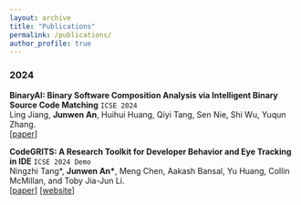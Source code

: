 ```yaml
---
layout: archive
title: "Publications"
permalink: /publications/
author_profile: true
---
```


### 2024
**BinaryAI: Binary Software Composition Analysis via Intelligent Binary Source Code Matching** `ICSE 2024`\
Ling Jiang, **Junwen An**, Huihui Huang, Qiyi Tang, Sen Nie, Shi Wu, Yuqun Zhang.\
[[paper](/files/24binary.pdf)]

**CodeGRITS: A Research Toolkit for Developer Behavior and Eye Tracking in IDE** `ICSE 2024 Demo`\
Ningzhi Tang*, **Junwen An\***, Meng Chen, Aakash Bansal, Yu Huang, Collin McMillan, and Toby Jia-Jun Li.\
[[paper](/files/24codegrits.pdf)] [[website](https://codegrits.github.io/CodeGRITS/)]